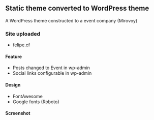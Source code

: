 ## Static theme converted to WordPress theme

A WordPress theme constructed to a event company (Mirovoy)

### Site uploaded
* felipe.cf

#### Feature

* Posts changed to Event in wp-admin
* Social links configurable in wp-admin

#### Design

* FontAwesome
* Google fonts (Roboto)


#### Screenshot
